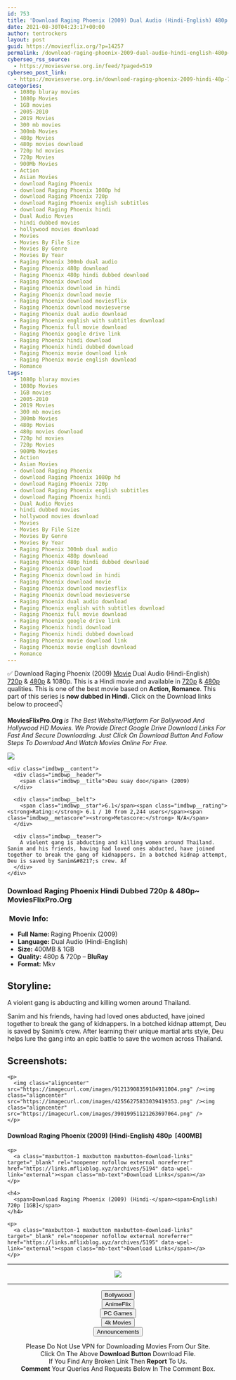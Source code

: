 ```yaml
---
id: 753
title: 'Download Raging Phoenix (2009) Dual Audio (Hindi-English) 480p [400MB] || 720p [1GB]'
date: 2021-08-30T04:23:17+00:00
author: tentrockers
layout: post
guid: https://moviezflix.org/?p=14257
permalink: /download-raging-phoenix-2009-dual-audio-hindi-english-480p-400mb-720p-1gb/
cyberseo_rss_source:
  - https://moviesverse.org.in/feed/?paged=519
cyberseo_post_link:
  - https://moviesverse.org.in/download-raging-phoenix-2009-hindi-48p-720p/
categories:
  - 1080p bluray movies
  - 1080p Movies
  - 1GB movies
  - 2005-2010
  - 2019 Movies
  - 300 mb movies
  - 300mb Movies
  - 480p Movies
  - 480p movies download
  - 720p hd movies
  - 720p Movies
  - 900Mb Movies
  - Action
  - Asian Movies
  - download Raging Phoenix
  - download Raging Phoenix 1080p hd
  - download Raging Phoenix 720p
  - download Raging Phoenix english subtitles
  - download Raging Phoenix hindi
  - Dual Audio Movies
  - hindi dubbed movies
  - hollywood movies download
  - Movies
  - Movies By File Size
  - Movies By Genre
  - Movies By Year
  - Raging Phoenix 300mb dual audio
  - Raging Phoenix 480p download
  - Raging Phoenix 480p hindi dubbed download
  - Raging Phoenix download
  - Raging Phoenix download in hindi
  - Raging Phoenix download movie
  - Raging Phoenix download moviesflix
  - Raging Phoenix download moviesverse
  - Raging Phoenix dual audio download
  - Raging Phoenix english with subtitles download
  - Raging Phoenix full movie download
  - Raging Phoenix google drive link
  - Raging Phoenix hindi download
  - Raging Phoenix hindi dubbed download
  - Raging Phoenix movie download link
  - Raging Phoenix movie english download
  - Romance
tags:
  - 1080p bluray movies
  - 1080p Movies
  - 1GB movies
  - 2005-2010
  - 2019 Movies
  - 300 mb movies
  - 300mb Movies
  - 480p Movies
  - 480p movies download
  - 720p hd movies
  - 720p Movies
  - 900Mb Movies
  - Action
  - Asian Movies
  - download Raging Phoenix
  - download Raging Phoenix 1080p hd
  - download Raging Phoenix 720p
  - download Raging Phoenix english subtitles
  - download Raging Phoenix hindi
  - Dual Audio Movies
  - hindi dubbed movies
  - hollywood movies download
  - Movies
  - Movies By File Size
  - Movies By Genre
  - Movies By Year
  - Raging Phoenix 300mb dual audio
  - Raging Phoenix 480p download
  - Raging Phoenix 480p hindi dubbed download
  - Raging Phoenix download
  - Raging Phoenix download in hindi
  - Raging Phoenix download movie
  - Raging Phoenix download moviesflix
  - Raging Phoenix download moviesverse
  - Raging Phoenix dual audio download
  - Raging Phoenix english with subtitles download
  - Raging Phoenix full movie download
  - Raging Phoenix google drive link
  - Raging Phoenix hindi download
  - Raging Phoenix hindi dubbed download
  - Raging Phoenix movie download link
  - Raging Phoenix movie english download
  - Romance
---
```

<div class="thecontent clearfix">
  <p>
    ✅ Download Raging Phoenix (2009) <a href="https://moviesverse.org.in/category/movies/" data-wpel-link="internal">Movie</a> Dual Audio (Hindi-English) <a href="https://moviesverse.org.in/720p-movies/" data-wpel-link="internal">720p</a>&nbsp;&&nbsp;<a href="https://moviesverse.org.in/480p-movies/" data-wpel-link="internal">480p</a> & 1080p. This is a Hindi movie and available in <a href="https://moviesverse.org.in/720p-movies/" data-wpel-link="internal">720p</a>&nbsp;&&nbsp;<a href="https://moviesverse.org.in/480p-movies/" data-wpel-link="internal">480p</a> qualities. This is one of the best movie based on <strong>Action, Romance</strong>. This part of this series is <strong>now dubbed in <span>Hindi.&nbsp;</span></strong><span>Click on the Download links below to proceed👇</span>
  </p>
  
  <p>
    <strong><span>MoviesFlixPro.Org&nbsp;</span></strong><em>is The Best Website/Platform For Bollywood And Hollywood HD Movies. We Provide Direct Google Drive Download Links For Fast And Secure Downloading. Just Click On Download Button And Follow Steps To&nbsp;Download And Watch Movies Online For Free.</em>
  </p>
  
  <div class="imdbwp imdbwp--movie dark">
    <div class="imdbwp__thumb">
      <a class="imdbwp__link" target="_blank" title="Deu suay doo" href="https://www.imdb.com/title/tt1551621/" rel="nofollow external noopener noreferrer" data-wpel-link="external"><img class="imdbwp__img" src="https://m.media-amazon.com/images/M/MV5BMTYyMzQxMjYyNl5BMl5BanBnXkFtZTcwMzE3MjE5Mw@@._V1_SX300.jpg" /></a>
    </div>
    
    <div class="imdbwp__content">
      <div class="imdbwp__header">
        <span class="imdbwp__title">Deu suay doo</span> (2009)
      </div>
      
      <div class="imdbwp__belt">
        <span class="imdbwp__star">6.1</span><span class="imdbwp__rating"><strong>Rating:</strong> 6.1 / 10 from 2,244 users</span><span class="imdbwp__metascore"><strong>Metascore:</strong> N/A</span>
      </div>
      
      <div class="imdbwp__teaser">
        A violent gang is abducting and killing women around Thailand. Sanim and his friends, having had loved ones abducted, have joined together to break the gang of kidnappers. In a botched kidnap attempt, Deu is saved by Sanim&#8217;s crew. Af
      </div>
    </div>
  </div>
  
  <h3>
    <span>Download Raging Phoenix Hindi Dubbed 720p & 480p~ MoviesFlixPro.Org</span>
  </h3>
  
  <h3>
    <span>&nbsp;Movie Info:&nbsp;</span>
  </h3>
  
  <ul>
    <li>
      <strong>Full Name: </strong>Raging Phoenix (2009)
    </li>
    <li>
      <strong>Language:</strong> Dual Audio (Hindi-English)
    </li>
    <li>
      <strong>Size:</strong> 400MB & 1GB
    </li>
    <li>
      <strong>Quality:</strong> 480p & 720p – <span><strong>BluRay</strong></span>
    </li>
    <li>
      <strong>Format:</strong>&nbsp;Mkv
    </li>
  </ul>
  
  <h2>
    <span>Storyline:</span>
  </h2>
  
  <p>
    A violent gang is abducting and killing women around Thailand.
  </p>
  
  <div>
    Sanim and his friends, having had loved ones abducted, have joined together to break the gang of kidnappers. In a botched kidnap attempt, Deu is saved by Sanim’s crew. After learning their unique martial arts style, Deu helps lure the gang into an epic battle to save the women across Thailand.
  </div>
  
  <div class="summary_text">
    <h2>
      <span>Screenshots:</span>
    </h2>
    
    <p>
      <img class="aligncenter" src="https://imagecurl.com/images/91213908359184911004.png" /><img class="aligncenter" src="https://imagecurl.com/images/42556275833039419353.png" /><img class="aligncenter" src="https://imagecurl.com/images/39019951121263697064.png" />
    </p>
  </div>
  
  <div class="inline canwrap">
    <h4>
      <span>Download Raging Phoenix (2009) (Hindi-English) </span><span>480p&nbsp; [400MB]</span>
    </h4>
    
    <p>
      <a class="maxbutton-1 maxbutton maxbutton-download-links" target="_blank" rel="noopener nofollow external noreferrer" href="https://links.mflixblog.xyz/archives/5194" data-wpel-link="external"><span class="mb-text">Download Links</span></a>
    </p>
    
    <h4>
      <span>Download Raging Phoenix (2009) (Hindi-</span><span>English) 720p [1GB]</span>
    </h4>
    
    <p>
      <a class="maxbutton-1 maxbutton maxbutton-download-links" target="_blank" rel="noopener nofollow external noreferrer" href="https://links.mflixblog.xyz/archives/5195" data-wpel-link="external"><span class="mb-text">Download Links</span></a>
    </p>
  </div>
</div>

<center>
  </p> 
  
  <hr />
  
  <p>
    <a href="http://gdrivepro.xyz/join.php" data-wpel-link="external" target="_blank" rel="nofollow external noopener noreferrer"><img src="https://i.imgur.com/FhMdWdW.png" /></a>
  </p>
  
  <hr />
  
  <p>
    <a href="https://dogemovies.xyz" target="_blank" data-wpel-link="external" rel="nofollow external noopener noreferrer"><button class="button button5">Bollywood</button></a><br /> <a href="https://animeflix.in" target="_blank" data-wpel-link="external" rel="nofollow external noopener noreferrer"><button class="button button5">AnimeFlix</button></a><br /> <a href="https://gamesflix.net/" target="_blank" data-wpel-link="external" rel="nofollow external noopener noreferrer"><button class="button button5">PC Games</button></a><br /> <a href="https://uhdmovies.in" target="_blank" data-wpel-link="external" rel="nofollow external noopener noreferrer"><button class="button button5">4k Movies</button></a><br /> <a href="https://moviesverse.org.in/announcements/" target="_blank" data-wpel-link="internal" rel="noopener"><button class="button button5">Announcements</button></a>
  </p>
  
  <div class="alert alert-danger">
    Please Do Not Use VPN for Downloading Movies From Our Site.
  </div>
  
  <div class="alert alert-success">
    Click On The Above <strong>Download Button</strong> Download File.
  </div>
  
  <div class="alert alert-warning">
    If You Find Any Broken Link Then <strong>Report</strong> To Us.
  </div>
  
  <div class="alert alert-info">
    <strong>Comment</strong> Your Queries And Requests Below In The Comment Box.
  </div>
  
  <p>
    </center>
  </p>